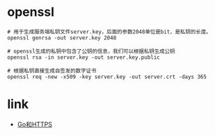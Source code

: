 # openssl
```shell
# 用于生成服务端私钥文件server.key，后面的参数2048单位是bit，是私钥的长度。
openssl genrsa -out server.key 2048

# openssl生成的私钥中包含了公钥的信息，我们可以根据私钥生成公钥
openssl rsa -in server.key -out server.key.public

# 根据私钥直接生成自签发的数字证书
openssl req -new -x509 -key server.key -out server.crt -days 365
```

# link
- [Go和HTTPS](http://tonybai.com/2015/04/30/go-and-https/)
